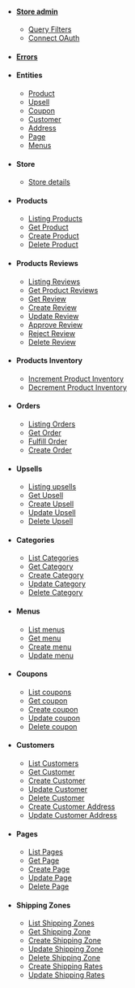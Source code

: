 - #### [Store admin](/store-admin/index)
  - [Query Filters](/store-admin/misc/query-filters)
  - [Connect OAuth](/store-admin/oauth/index)
- #### [Errors](/store-admin/errors/index)
- #### Entities
  - [Product](/store-admin/entities/product/product)
  - [Upsell](/store-admin/entities/upsells/upsell)
  - [Coupon](/store-admin/entities/coupon/coupon)
  - [Customer](/store-admin/entities/customer/customer)
  - [Address](/store-admin/entities/address/address)
  - [Page](/store-admin/entities/page/page)
  - [Menus](/store-admin/entities/menus/menu)
- #### Store
  - [Store details](/store-admin/store/me) <span class="request-method-get"></span>
- #### Products
  - [Listing Products](/store-admin/products/index) <span class="request-method-get"></span>
  - [Get Product](/store-admin/products/get) <span class="request-method-get"></span>
  - [Create Product](/store-admin/products/create) <span class="request-method-post"></span>
  - [Delete Product](/store-admin/products/delete) <span class="request-method-delete"></span>
- #### Products Reviews
    - [Listing Reviews](/store-admin/products/reviews/index) <span class="request-method-get"></span>
    - [Get Product Reviews](/store-admin/products/reviews/by_product) <span class="request-method-get"></span>
    - [Get Review](/store-admin/products/reviews/get) <span class="request-method-get"></span>
    - [Create Review](/store-admin/products/reviews/create) <span class="request-method-post"></span>
    - [Update Review](/store-admin/products/reviews/update) <span class="request-method-put"></span>
    - [Approve Review](/store-admin/products/reviews/approve) <span class="request-method-post"></span>
    - [Reject Review](/store-admin/products/reviews/reject) <span class="request-method-post"></span>
    - [Delete Review](/store-admin/products/reviews/delete) <span class="request-method-delete"></span>
- #### Products Inventory
    - [Increment Product Inventory](/store-admin/products/inventory/increment) <span class="request-method-post"></span>
    - [Decrement Product Inventory](/store-admin/products/inventory/decrement) <span class="request-method-post"></span>
- #### Orders
  - [Listing Orders](/store-admin/orders/index) <span class="request-method-get"></span>
  - [Get Order](/store-admin/orders/get) <span class="request-method-get"></span>
  - [Fulfill Order](/store-admin/orders/fulfill) <span class="request-method-post"></span>
  - [Create Order](/store-admin/orders/create) <span class="request-method-post"></span>
- #### Upsells
  - [Listing upsells](/store-admin/upsells/index) <span class="request-method-get"></span>
  - [Get Upsell](/store-admin/upsells/get) <span class="request-method-get"></span>
  - [Create Upsell](/store-admin/upsells/create) <span class="request-method-post"></span>
  - [Update Upsell](/store-admin/upsells/update) <span class="request-method-put"></span>
  - [Delete Upsell](/store-admin/upsells/delete) <span class="request-method-delete"></span>
- #### Categories
  - [List Categories](/store-admin/categories/index) <span class="request-method-get"></span>
  - [Get Category](/store-admin/categories/get) <span class="request-method-get"></span>
  - [Create Category](/store-admin/categories/create) <span class="request-method-post"></span>
  - [Update Category](/store-admin/categories/update) <span class="request-method-put"></span>
  - [Delete Category](/store-admin/categories/delete) <span class="request-method-delete"></span>
- #### Menus
  - [List menus](/store-admin/menus/index) <span class="request-method-get"></span>
  - [Get menu](/store-admin/menus/get) <span class="request-method-get"></span>
  - [Create menu](/store-admin/menus/create) <span class="request-method-post"></span>
  - [Update menu](/store-admin/menus/update) <span class="request-method-put"></span>
- #### Coupons
  - [List coupons](/store-admin/coupons/index) <span class="request-method-get"></span>
  - [Get coupon](/store-admin/coupons/get) <span class="request-method-get"></span>
  - [Create coupon](/store-admin/coupons/create) <span class="request-method-post"></span>
  - [Update coupon](/store-admin/coupons/update) <span class="request-method-put"></span>
  - [Delete coupon](/store-admin/coupons/delete) <span class="request-method-delete"></span>
- #### Customers
  - [List Customers](/store-admin/customers/index) <span class="request-method-get"></span>
  - [Get Customer](/store-admin/customers/get) <span class="request-method-get"></span>
  - [Create Customer](/store-admin/customers/create) <span class="request-method-post"></span>
  - [Update Customer](/store-admin/customers/update) <span class="request-method-put"></span>
  - [Delete Customer](/store-admin/customers/delete) <span class="request-method-delete"></span>
  - [Create Customer Address](/store-admin/customers/addresses/create) <span class="request-method-post"></span>
  - [Update Customer Address](/store-admin/customers/addresses/update) <span class="request-method-put"></span>
- #### Pages
  - [List Pages](/store-admin/pages/index) <span class="request-method-get"></span>
  - [Get Page](/store-admin/pages/get) <span class="request-method-get"></span>
  - [Create Page](/store-admin/pages/create) <span class="request-method-post"></span>
  - [Update Page](/store-admin/pages/update) <span class="request-method-put"></span>
  - [Delete Page](/store-admin/pages/delete) <span class="request-method-delete"></span>
- #### Shipping Zones
  - [List Shipping Zones](/store-admin/shipping-zones/index) <span class="request-method-get"></span>
  - [Get Shipping Zone](/store-admin/shipping-zones/get) <span class="request-method-get"></span>
  - [Create Shipping Zone](/store-admin/shipping-zones/create) <span class="request-method-post"></span>
  - [Update Shipping Zone](/store-admin/shipping-zones/update) <span class="request-method-put"></span>
  - [Delete Shipping Zone](/store-admin/shipping-zones/delete) <span class="request-method-delete"></span>
  - [Create Shipping Rates](/store-admin/shipping-zones/rates/create) <span class="request-method-post"></span>
  - [Update Shipping Rates](/store-admin/shipping-zones/rates/update) <span class="request-method-put"></span>

